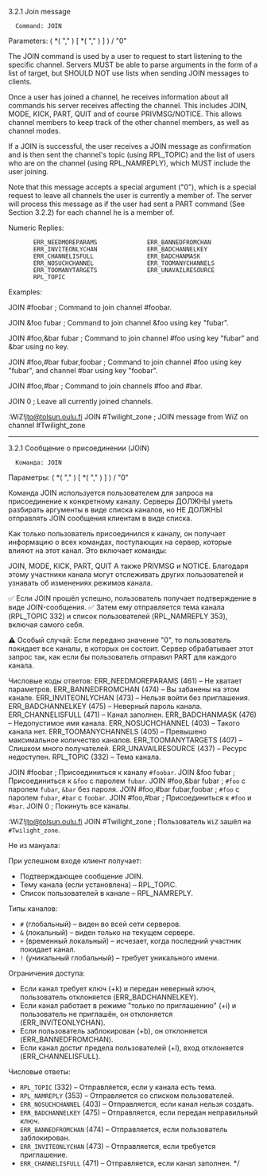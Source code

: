 3.2.1 Join message

      Command: JOIN
   Parameters: ( <channel> *( "," <channel> ) [ <key> *( "," <key> ) ] )
               / "0"

   The JOIN command is used by a user to request to start listening to
   the specific channel.  Servers MUST be able to parse arguments in the
   form of a list of target, but SHOULD NOT use lists when sending JOIN
   messages to clients.

   Once a user has joined a channel, he receives information about
   all commands his server receives affecting the channel.  This
   includes JOIN, MODE, KICK, PART, QUIT and of course PRIVMSG/NOTICE.
   This allows channel members to keep track of the other channel
   members, as well as channel modes.

   If a JOIN is successful, the user receives a JOIN message as
   confirmation and is then sent the channel's topic (using RPL_TOPIC) and
   the list of users who are on the channel (using RPL_NAMREPLY), which
   MUST include the user joining.

   Note that this message accepts a special argument ("0"), which is
   a special request to leave all channels the user is currently a member
   of.  The server will process this message as if the user had sent
   a PART command (See Section 3.2.2) for each channel he is a member
   of.

   Numeric Replies:

           ERR_NEEDMOREPARAMS              ERR_BANNEDFROMCHAN
           ERR_INVITEONLYCHAN              ERR_BADCHANNELKEY
           ERR_CHANNELISFULL               ERR_BADCHANMASK
           ERR_NOSUCHCHANNEL               ERR_TOOMANYCHANNELS
           ERR_TOOMANYTARGETS              ERR_UNAVAILRESOURCE
           RPL_TOPIC

   Examples:

   JOIN #foobar                    ; Command to join channel #foobar.

   JOIN &foo fubar                 ; Command to join channel &foo using
                                   key "fubar".

   JOIN #foo,&bar fubar            ; Command to join channel #foo using
                                   key "fubar" and &bar using no key.

   JOIN #foo,#bar fubar,foobar     ; Command to join channel #foo using
                                   key "fubar", and channel #bar using
                                   key "foobar".

   JOIN #foo,#bar                  ; Command to join channels #foo and
                                   #bar.

   JOIN 0                          ; Leave all currently joined
                                   channels.

   :WiZ!jto@tolsun.oulu.fi JOIN #Twilight_zone ; JOIN message from WiZ
                                   on channel #Twilight_zone
_____________________________________________________________________________________________________________________
3.2.1 Сообщение о присоединении (JOIN)

      Команда: JOIN
   Параметры: (<channel> *( "," <channel> ) [ <key> *( "," <key> ) ] )
               / "0"

   Команда JOIN используется пользователем для запроса на присоединение к конкретному каналу. Серверы ДОЛЖНЫ уметь разбирать аргументы в виде списка каналов, но НЕ ДОЛЖНЫ отправлять JOIN сообщения клиентам в виде списка.

   Как только пользователь присоединился к каналу, он получает информацию о всех командах, поступающих на сервер, которые влияют на этот канал.
   Это включает команды:

   JOIN, MODE, KICK, PART, QUIT
   А также PRIVMSG и NOTICE.
   Благодаря этому участники канала могут отслеживать других пользователей и узнавать об изменениях режимов канала.

   ✅ Если JOIN прошёл успешно, пользователь получает подтверждение в виде JOIN-сообщения.
   ✅ Затем ему отправляется тема канала (RPL_TOPIC 332) и список пользователей (RPL_NAMREPLY 353), включая самого себя.

   ⚠ Особый случай:
   Если передано значение "0", то пользователь покидает все каналы, в которых он состоит.
   Сервер обрабатывает этот запрос так, как если бы пользователь отправил PART для каждого канала.

   Числовые коды ответов:
           ERR_NEEDMOREPARAMS (461) – Не хватает параметров.
           ERR_BANNEDFROMCHAN (474) – Вы забанены на этом канале.
           ERR_INVITEONLYCHAN (473) – Нельзя войти без приглашения.
           ERR_BADCHANNELKEY (475) – Неверный пароль канала.
           ERR_CHANNELISFULL (471) – Канал заполнен.
           ERR_BADCHANMASK (476) – Недопустимое имя канала.
           ERR_NOSUCHCHANNEL (403) – Такого канала нет.
           ERR_TOOMANYCHANNELS (405) – Превышено максимальное количество каналов.
           ERR_TOOMANYTARGETS (407) – Слишком много получателей.
           ERR_UNAVAILRESOURCE (437) – Ресурс недоступен.
           RPL_TOPIC (332) – Тема канала.

   JOIN #foobar                    ; Присоединиться к каналу `#foobar`.
   JOIN &foo fubar                 ; Присоединиться к `&foo` с паролем `fubar`.
   JOIN #foo,&bar fubar            ; `#foo` с паролем `fubar`, `&bar` без пароля.
   JOIN #foo,#bar fubar,foobar     ; `#foo` с паролем `fubar`, `#bar` с `foobar`.
   JOIN #foo,#bar                  ; Присоединиться к `#foo` и `#bar`.
   JOIN 0                          ; Покинуть все каналы.

   :WiZ!jto@tolsun.oulu.fi JOIN #Twilight_zone ; Пользователь `WiZ`
                                   зашёл на `#Twilight_zone`.


Не из мануала:

При успешном входе клиент получает:
- Подтверждающее сообщение JOIN.
- Тему канала (если установлена) – RPL_TOPIC.
- Список пользователей в канале – RPL_NAMREPLY.

Типы каналов:
- `#` (глобальный) – виден во всей сети серверов.
- `&` (локальный) – виден только на текущем сервере.
- `+` (временный локальный) – исчезает, когда последний участник покидает канал.
- `!` (уникальный глобальный) – требует уникального имени.

Ограничения доступа:
- Если канал требует ключ (+k) и передан неверный ключ, пользователь отклоняется (ERR_BADCHANNELKEY).
- Если канал работает в режиме "только по приглашению" (+i) и пользователь не приглашён, он отклоняется (ERR_INVITEONLYCHAN).
- Если пользователь заблокирован (+b), он отклоняется (ERR_BANNEDFROMCHAN).
- Если канал достиг предела пользователей (+l), вход отклоняется (ERR_CHANNELISFULL).

Числовые ответы:
- `RPL_TOPIC` (332) – Отправляется, если у канала есть тема.
- `RPL_NAMREPLY` (353) – Отправляется со списком пользователей.
- `ERR_NOSUCHCHANNEL` (403) – Отправляется, если канал нельзя создать.
- `ERR_BADCHANNELKEY` (475) – Отправляется, если передан неправильный ключ.
- `ERR_BANNEDFROMCHAN` (474) – Отправляется, если пользователь заблокирован.
- `ERR_INVITEONLYCHAN` (473) – Отправляется, если требуется приглашение.
- `ERR_CHANNELISFULL` (471) – Отправляется, если канал заполнен.
*/